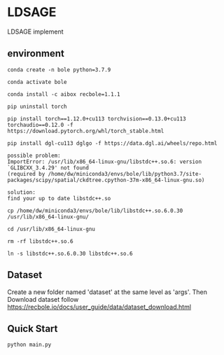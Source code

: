 # LDSAGE
LDSAGE implement

## environment
```shell
conda create -n bole python=3.7.9

conda activate bole

conda install -c aibox recbole=1.1.1

pip uninstall torch

pip install torch==1.12.0+cu113 torchvision==0.13.0+cu113 torchaudio==0.12.0 -f https://download.pytorch.org/whl/torch_stable.html

pip install dgl-cu113 dglgo -f https://data.dgl.ai/wheels/repo.html

possible problem:
ImportError: /usr/lib/x86_64-linux-gnu/libstdc++.so.6: version `GLIBCXX_3.4.29' not found 
(required by /home/dw/miniconda3/envs/bole/lib/python3.7/site-packages/scipy/spatial/ckdtree.cpython-37m-x86_64-linux-gnu.so)

solution:
find your up to date libstdc++.so

cp /home/dw/miniconda3/envs/bole/lib/libstdc++.so.6.0.30 /usr/lib/x86_64-linux-gnu/

cd /usr/lib/x86_64-linux-gnu

rm -rf libstdc++.so.6

ln -s libstdc++.so.6.0.30 libstdc++.so.6
```

## Dataset
Create a new folder named 'dataset' at the same level as 'args'. Then Download dataset follow https://recbole.io/docs/user_guide/data/dataset_download.html

## Quick Start
```shell
python main.py
```
